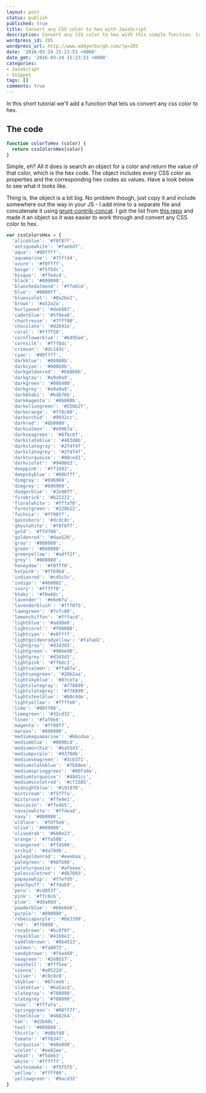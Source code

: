 ```yaml
---
layout: post
status: publish
published: true
title: Convert any CSS color to hex with JavaScript
description: Convert any CSS color to hex with this simple function. Copy and paste the code into your JavaScript to quickly get the hex value of a CSS color.
wordpress_id: 205
wordpress_url: http://www.eddyerburgh.com/?p=205
date: '2016-03-24 15:23:51 +0000'
date_gmt: '2016-03-24 15:23:51 +0000'
categories:
- JavaScript
- Snippet
tags: []
comments: true
---
```

In this short tutorial we'll add a function that lets us convert any css color to hex.

## The code

```js
function colorToHex (color) {
  return cssColorsHex[color]
}
```

Simple, eh? All it does is search an object for a color and return the value of that color, which is the hex code. The object includes every CSS color as properties and the corresponding hex codes as values. Have a look below to see what it looks like.

Thing is, the object is a bit big. No problem though, just copy it and include somewhere out the way in your JS - I add mine to a separate file and concatenate it using <a rel="noopener" href="https://github.com/gruntjs/grunt-contrib-concat">grunt-contrib-concat</a>. I got the list from <a rel="noopener" href="https://github.com/bahamas10/css-color-names">this repo</a> and made it an object so it was easier to work through and convert any CSS color to hex.

```js
var cssColorsHex = {
  'aliceblue': '#f0f8ff',
  'antiquewhite': '#faebd7',
  'aqua': '#00ffff',
  'aquamarine': '#7fffd4',
  'azure': '#f0ffff',
  'beige': '#f5f5dc',
  'bisque': '#ffe4c4',
  'black': '#000000',
  'blanchedalmond': '#ffebcd',
  'blue': '#0000ff',
  'blueviolet': '#8a2be2',
  'brown': '#a52a2a',
  'burlywood': '#deb887',
  'cadetblue': '#5f9ea0',
  'chartreuse': '#7fff00',
  'chocolate': '#d2691e',
  'coral': '#ff7f50',
  'cornflowerblue': '#6495ed',
  'cornsilk': '#fff8dc',
  'crimson': '#dc143c',
  'cyan': '#00ffff',
  'darkblue': '#00008b',
  'darkcyan': '#008b8b',
  'darkgoldenrod': '#b8860b',
  'darkgray': '#a9a9a9',
  'darkgreen': '#006400',
  'darkgrey': '#a9a9a9',
  'darkkhaki': '#bdb76b',
  'darkmagenta': '#8b008b',
  'darkolivegreen': '#556b2f',
  'darkorange': '#ff8c00',
  'darkorchid': '#9932cc',
  'darkred': '#8b0000',
  'darksalmon': '#e9967a',
  'darkseagreen': '#8fbc8f',
  'darkslateblue': '#483d8b',
  'darkslategray': '#2f4f4f',
  'darkslategrey': '#2f4f4f',
  'darkturquoise': '#00ced1',
  'darkviolet': '#9400d3',
  'deeppink': '#ff1493',
  'deepskyblue': '#00bfff',
  'dimgray': '#696969',
  'dimgrey': '#696969',
  'dodgerblue': '#1e90ff',
  'firebrick': '#b22222',
  'floralwhite': '#fffaf0',
  'forestgreen': '#228b22',
  'fuchsia': '#ff00ff',
  'gainsboro': '#dcdcdc',
  'ghostwhite': '#f8f8ff',
  'gold': '#ffd700',
  'goldenrod': '#daa520',
  'gray': '#808080',
  'green': '#008000',
  'greenyellow': '#adff2f',
  'grey': '#808080',
  'honeydew': '#f0fff0',
  'hotpink': '#ff69b4',
  'indianred': '#cd5c5c',
  'indigo': '#4b0082',
  'ivory': '#fffff0',
  'khaki': '#f0e68c',
  'lavender': '#e6e6fa',
  'lavenderblush': '#fff0f5',
  'lawngreen': '#7cfc00',
  'lemonchiffon': '#fffacd',
  'lightblue': '#add8e6',
  'lightcoral': '#f08080',
  'lightcyan': '#e0ffff',
  'lightgoldenrodyellow': '#fafad2',
  'lightgray': '#d3d3d3',
  'lightgreen': '#90ee90',
  'lightgrey': '#d3d3d3',
  'lightpink': '#ffb6c1',
  'lightsalmon': '#ffa07a',
  'lightseagreen': '#20b2aa',
  'lightskyblue': '#87cefa',
  'lightslategray': '#778899',
  'lightslategrey': '#778899',
  'lightsteelblue': '#b0c4de',
  'lightyellow': '#ffffe0',
  'lime': '#00ff00',
  'limegreen': '#32cd32',
  'linen': '#faf0e6',
  'magenta': '#ff00ff',
  'maroon': '#800000',
  'mediumaquamarine': '#66cdaa',
  'mediumblue': '#0000cd',
  'mediumorchid': '#ba55d3',
  'mediumpurple': '#9370db',
  'mediumseagreen': '#3cb371',
  'mediumslateblue': '#7b68ee',
  'mediumspringgreen': '#00fa9a',
  'mediumturquoise': '#48d1cc',
  'mediumvioletred': '#c71585',
  'midnightblue': '#191970',
  'mintcream': '#f5fffa',
  'mistyrose': '#ffe4e1',
  'moccasin': '#ffe4b5',
  'navajowhite': '#ffdead',
  'navy': '#000080',
  'oldlace': '#fdf5e6',
  'olive': '#808000',
  'olivedrab': '#6b8e23',
  'orange': '#ffa500',
  'orangered': '#ff4500',
  'orchid': '#da70d6',
  'palegoldenrod': '#eee8aa',
  'palegreen': '#98fb98',
  'paleturquoise': '#afeeee',
  'palevioletred': '#db7093',
  'papayawhip': '#ffefd5',
  'peachpuff': '#ffdab9',
  'peru': '#cd853f',
  'pink': '#ffc0cb',
  'plum': '#dda0dd',
  'powderblue': '#b0e0e6',
  'purple': '#800080',
  'rebeccapurple': '#663399',
  'red': '#ff0000',
  'rosybrown': '#bc8f8f',
  'royalblue': '#4169e1',
  'saddlebrown': '#8b4513',
  'salmon': '#fa8072',
  'sandybrown': '#f4a460',
  'seagreen': '#2e8b57',
  'seashell': '#fff5ee',
  'sienna': '#a0522d',
  'silver': '#c0c0c0',
  'skyblue': '#87ceeb',
  'slateblue': '#6a5acd',
  'slategray': '#708090',
  'slategrey': '#708090',
  'snow': '#fffafa',
  'springgreen': '#00ff7f',
  'steelblue': '#4682b4',
  'tan': '#d2b48c',
  'teal': '#008080',
  'thistle': '#d8bfd8',
  'tomato': '#ff6347',
  'turquoise': '#40e0d0',
  'violet': '#ee82ee',
  'wheat': '#f5deb3',
  'white': '#ffffff',
  'whitesmoke': '#f5f5f5',
  'yellow': '#ffff00',
  'yellowgreen': '#9acd32'
}
```
